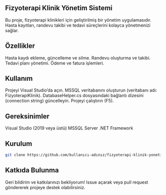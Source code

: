 ## Fizyoterapi Klinik Yönetim Sistemi
Bu proje, fizyoterapi klinikleri için geliştirilmiş bir yönetim uygulamasıdır. Hasta kayıtları, randevu takibi ve tedavi süreçlerini kolayca yönetmenizi sağlar.
## Özellikler

Hasta kaydı ekleme, güncelleme ve silme.
Randevu oluşturma ve takibi.
Tedavi planı yönetimi.
Ödeme ve fatura işlemleri.

## Kullanım

Projeyi Visual Studio’da açın.
MSSQL veritabanını oluşturun (veritabanı adı: FizyoterapiKlinik).
DatabaseHelper.cs dosyasındaki bağlantı dizesini (connection string) güncelleyin.
Projeyi çalıştırın (F5).

## Gereksinimler

Visual Studio (2019 veya üstü)
MSSQL Server
.NET Framework

## Kurulum
```bash
git clone https://github.com/kullanıcı-adınız/fizyoterapi-klinik-yonetim.git
```
## Katkıda Bulunma
Geri bildirim ve katkılarınızı bekliyorum! Issue açarak veya pull request göndererek projeye destek olabilirsiniz.
